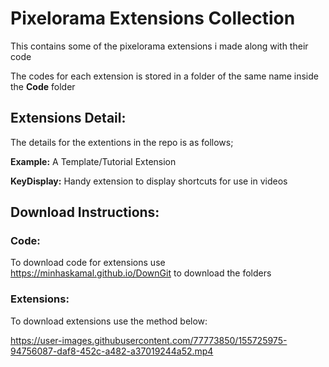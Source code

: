 # Pixelorama Extensions Collection
This contains some of the pixelorama extensions i made along with their code <p>
The codes for each extension is stored in a folder of the same name inside the **Code** folder

## Extensions Detail:
The details for the extentions in the repo is as follows; <p>
**Example:** A Template/Tutorial Extension<p>
**KeyDisplay:** Handy extension to display shortcuts for use in videos

## Download Instructions:

### Code:

To download code for extensions use https://minhaskamal.github.io/DownGit to download the folders

### Extensions:

To download extensions use the method below:

https://user-images.githubusercontent.com/77773850/155725975-94756087-daf8-452c-a482-a37019244a52.mp4
